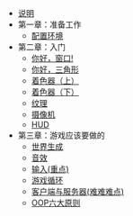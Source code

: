 - [说明](README.md)
- 第一章：准备工作
    - [配置环境](chapter1/lwjgl.md)
- 第二章：入门
    - [你好，窗口!](chapter2/hello_window.md)
    - [你好，三角形](chapter2/hello_triangle.md)
    - [着色器（上）](chapter2/shader.md)
    - [着色器（下）](chapter2/shader-2.md)
    - [纹理](chapter2/texture.md)
    - [摄像机](chapter2/camera.md)
    - [HUD](chapter2/hud.md)
- 第三章：游戏应该要做的
    - [世界生成](chapter3/worldgen.md)
    - [音效](chapter3/sounds.md)
    - [输入(重点)](chapter3/input.md)
    - [游戏循环](chapter3/game_loop.md)
    - [客户端与服务器(难难难点)](chapter3/client_and_server.md)
    - [OOP六大原则](chapter3/6_rules_of_OOP.md)

